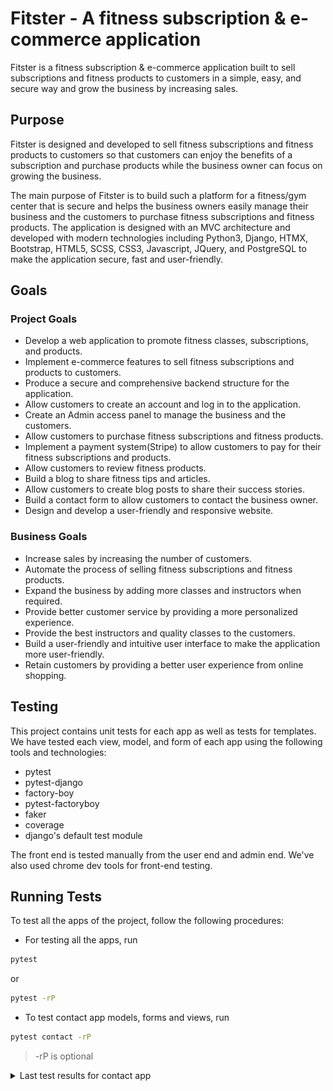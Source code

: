 # Fitster - A fitness subscription & e-commerce application

Fitster is a fitness subscription & e-commerce application built to sell subscriptions and fitness products to customers in a simple, easy, and secure way and grow the business by increasing sales.

## Purpose

Fitster is designed and developed to sell fitness subscriptions and fitness products to customers so that customers can enjoy the benefits of a subscription and purchase products while the business owner can focus on growing the business.

The main purpose of Fitster is to build such a platform for a fitness/gym center that is secure and helps the business owners easily manage their business and the customers to purchase fitness subscriptions and fitness products. The application is designed with an MVC architecture and developed with modern technologies including Python3, Django, HTMX, Bootstrap, HTML5, SCSS, CSS3, Javascript, JQuery, and PostgreSQL to make the application secure, fast and user-friendly.

## Goals

### Project Goals

- Develop a web application to promote fitness classes, subscriptions, and products.
- Implement e-commerce features to sell fitness subscriptions and products to customers.
- Produce a secure and comprehensive backend structure for the application.
- Allow customers to create an account and log in to the application.
- Create an Admin access panel to manage the business and the customers.
- Allow customers to purchase fitness subscriptions and fitness products.
- Implement a payment system(Stripe) to allow customers to pay for their fitness subscriptions and products.
- Allow customers to review fitness products.
- Build a blog to share fitness tips and articles.
- Allow customers to create blog posts to share their success stories.
- Build a contact form to allow customers to contact the business owner.
- Design and develop a user-friendly and responsive website.

### Business Goals

- Increase sales by increasing the number of customers.
- Automate the process of selling fitness subscriptions and fitness products.
- Expand the business by adding more classes and instructors when required.
- Provide better customer service by providing a more personalized experience.
- Provide the best instructors and quality classes to the customers.
- Build a user-friendly and intuitive user interface to make the application more user-friendly.
- Retain customers by providing a better user experience from online shopping.

## Testing

This project contains unit tests for each app as well as tests for templates. We have tested each view, model, and form of each app using the following tools and technologies:

- pytest
- pytest-django
- factory-boy
- pytest-factoryboy
- faker
- coverage
- django's default test module

The front end is tested manually from the user end and admin end. We've also used chrome dev tools for front-end testing.

## Running Tests

To test all the apps of the project, follow the following procedures:

- For testing all the apps, run

```bash
pytest
```

or

```bash
pytest -rP
```

- To test contact app models, forms and views, run

```bash
pytest contact -rP
```

> -rP is optional

<details>
<summary>Last test results for contact app</summary>

![tests](readme/src/images/contact_tests_results.png)
</details>
